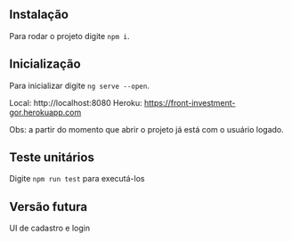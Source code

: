 ## Instalação

Para rodar o projeto digite `npm i`.

## Inicialização

Para inicializar digite `ng serve --open`.

Local: http://localhost:8080
Heroku: https://front-investment-gor.herokuapp.com

Obs: a partir do momento que abrir o projeto já está com o usuário logado.

## Teste unitários

Digite `npm run test` para executá-los

## Versão futura

UI de cadastro e login
